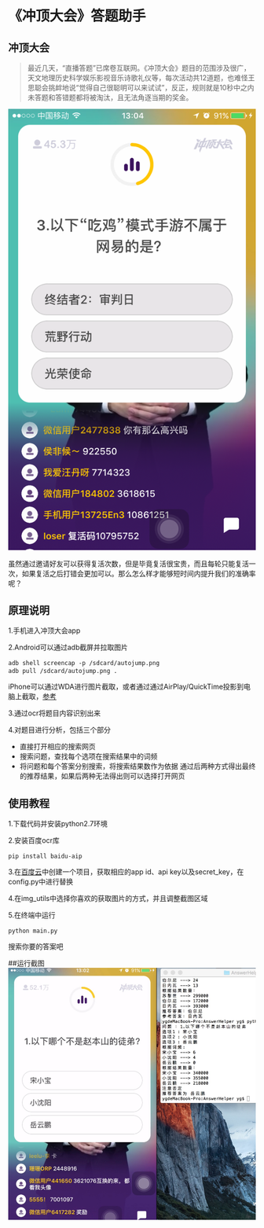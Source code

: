 # 《冲顶大会》答题助手
## 冲顶大会

>最近几天，“直播答题”已席卷互联网。《冲顶大会》题目的范围涉及很广，天文地理历史科学娱乐影视音乐诗歌礼仪等，每次活动共12道题，也难怪王思聪会挑衅地说“觉得自己很聪明可以来试试”，反正，规则就是10秒中之内未答题和答错题都将被淘汰，且无法角逐当期的奖金。

![](./res/img/chongding.jpg)

虽然通过邀请好友可以获得复活次数，但是毕竟复活很宝贵，而且每轮只能复活一次，如果复活之后打错会更加可以。那么怎么样才能够短时间内提升我们的准确率呢？

## 原理说明
1.手机进入冲顶大会app

2.Android可以通过adb截屏并拉取图片
```shell
adb shell screencap -p /sdcard/autojump.png
adb pull /sdcard/autojump.png .
```
iPhone可以通过WDA进行图片截取，或者通过通过AirPlay/QuickTime投影到电脑上截取，[参考](https://jingyan.baidu.com/article/64d05a02514064de54f73b7c.html)

3.通过ocr将题目内容识别出来

4.对题目进行分析，包括三个部分
- 直接打开相应的搜索网页
- 搜索问题，查找每个选项在搜索结果中的词频
- 将问题和每个答案分别搜索，将搜索结果数作为依据
通过后两种方式得出最终的推荐结果，如果后两种无法得出则可以选择打开网页

## 使用教程
1.下载代码并安装python2.7环境

2.安装百度ocr库
```shell
pip install baidu-aip
```

3.在[百度云](https://cloud.baidu.com/product/ocr.html)中创建一个项目，获取相应的app id、api key以及secret_key，在config.py中进行替换

4.在img_utils中选择你喜欢的获取图片的方式，并且调整截图区域

5.在终端中运行
```shell
python main.py
```
搜索你要的答案吧

##运行截图
![](./res/img/run.jpeg)
